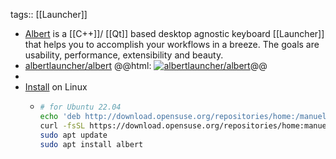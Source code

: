 tags:: [[Launcher]]

- [Albert](https://albertlauncher.github.io/) is a [[C++]]/ [[Qt]] based desktop agnostic keyboard [[Launcher]] that helps you to accomplish your workflows in a breeze. The goals are usability, performance, extensibility and beauty.
- [albertlauncher/albert](https://github.com/albertlauncher/albert)
  @@html: <a href="https://github.com/albertlauncher/albert/"><img src="https://github-readme-stats-astronomer.vercel.app/api/pin/?username=albertlauncher&repo=albert&theme=tokyonight" alt="albertlauncher/albert"/></a>@@
-
- [Install](https://software.opensuse.org/download.html?project=home:manuelschneid3r&package=albert) on Linux
	- ```bash
	  # for Ubuntu 22.04
	  echo 'deb http://download.opensuse.org/repositories/home:/manuelschneid3r/xUbuntu_22.04/ /' | sudo tee /etc/apt/sources.list.d/home:manuelschneid3r.list
	  curl -fsSL https://download.opensuse.org/repositories/home:manuelschneid3r/xUbuntu_22.04/Release.key | gpg --dearmor | sudo tee /etc/apt/trusted.gpg.d/home_manuelschneid3r.gpg > /dev/null
	  sudo apt update
	  sudo apt install albert
	  ```